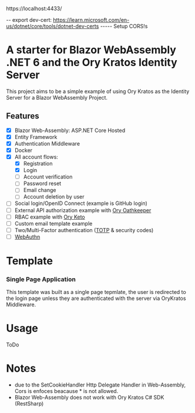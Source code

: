 https://localhost:4433/

-- export dev-cert: https://learn.microsoft.com/en-us/dotnet/core/tools/dotnet-dev-certs
----- Setup CORS!s

<h1 >A starter for Blazor WebAssembly .NET 6 and the Ory Kratos Identity Server</h1>

This project aims to be a simple example of using Ory Kratos as the Identity Server for a Blazor WebAssembly Project.

## Features

- [x] Blazor Web-Assembly: ASP.NET Core Hosted
- [x] Entity Framework 
- [x] Authentication Middleware
- [x] Docker
- [x] All account flows:
	- [x] Registration
	- [x] Login
	- [ ] Account verification
	- [ ] Password reset
	- [ ] Email change
	- [ ] Account deletion by user
- [ ] Social login/OpenID Connect (example is GitHub login)
- [ ] External API authorization example with [Ory Oathkeeper](https://github.com/ory/oathkeeper)
- [ ] RBAC example with [Ory Keto](https://github.com/ory/keto)
- [ ] Custom email template example
- [ ] Two/Multi-Factor authentication ([TOTP](https://en.wikipedia.org/wiki/Time-based_One-Time_Password)  & security codes)
- [ ] [WebAuthn](https://en.wikipedia.org/wiki/WebAuthn)

# Template

### Single Page Application

This template was built as a single page tepmlate, the user is redirected to the login page unless they are authenticated with the server via OryKratos Middleware.

# Usage

ToDo

# Notes
- due to the SetCookieHandler Http Delegate Handler in Web-Assembly, Cors is enfoces beacause * is not allowed.
- Blazor Web-Assembly does not work with Ory Kratos C# SDK (RestSharp)
